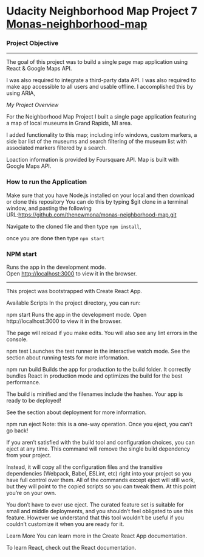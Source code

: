 # Udacity Neighborhood Map Project 7 [Monas-neighborhood-map]( https://github.com/thenewmona/monas-neighborhood-map.git)

### Project Objective 
___________________________
The goal of this project was to build a single page map application using React & Google Maps API.

 I was also required to integrate a third-party data API.
 I was also required to make app accessible to all users and usable offline.
 I accomplished this by using ARIA,

*My Project Overview*

For the Neighborhood Map Project I built a single page application featuring a map of local museums in Grand Rapids, MI area.

 I added functionality to this map; including info windows, custom markers, a side bar list of the museums and search filtering of the museum list with associated markers filtered by a search. 
  
 Loaction information is provided by Foursquare API. Map is built with Google Maps API.


### How to run the Application

Make sure that you have Node.js installed on your local and then download or clone this repository 
You can do this by typing $git clone in a terminal window, and pasting the following URL:https://github.com/thenewmona/monas-neighborhood-map.git



Navigate to the cloned file and then type `npm install`, 

once you are done then type `npm start`

### NPM start
Runs the app in the development mode.<br>
Open [http://localhost:3000](http://localhost:3000) to view it in the browser.

 

__________________________________________________________________________________________________________

This project was bootstrapped with Create React App.

Available Scripts
In the project directory, you can run:

npm start
Runs the app in the development mode.
Open http://localhost:3000 to view it in the browser.

The page will reload if you make edits.
You will also see any lint errors in the console.

npm test
Launches the test runner in the interactive watch mode.
See the section about running tests for more information.

npm run build
Builds the app for production to the build folder.
It correctly bundles React in production mode and optimizes the build for the best performance.

The build is minified and the filenames include the hashes.
Your app is ready to be deployed!

See the section about deployment for more information.

npm run eject
Note: this is a one-way operation. Once you eject, you can’t go back!

If you aren’t satisfied with the build tool and configuration choices, you can eject at any time. This command will remove the single build dependency from your project.

Instead, it will copy all the configuration files and the transitive dependencies (Webpack, Babel, ESLint, etc) right into your project so you have full control over them. All of the commands except eject will still work, but they will point to the copied scripts so you can tweak them. At this point you’re on your own.

You don’t have to ever use eject. The curated feature set is suitable for small and middle deployments, and you shouldn’t feel obligated to use this feature. However we understand that this tool wouldn’t be useful if you couldn’t customize it when you are ready for it.

Learn More
You can learn more in the Create React App documentation.

To learn React, check out the React documentation.
